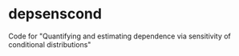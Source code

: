 # depsenscond
Code for "Quantifying and estimating dependence via sensitivity of conditional distributions"
